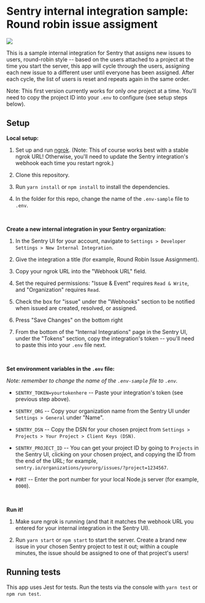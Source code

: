 # Sentry internal integration sample: Round robin issue assigment

![](https://travis-ci.org/getsentry/sentry-round-robin.svg?branch=master)

This is a sample internal integration for Sentry that assigns new issues to users, round-robin style -- based on the users attached to a project at the time you start the server, this app will cycle through the users, assigning each new issue to a different user until everyone has been assigned. After each cycle, the list of users is reset and repeats again in the same order.

Note: This first version currently works for only *one* project at a time. You'll need to copy the project ID into your `.env` to configure (see setup steps below).

## Setup

**Local setup:**
  
  1. Set up and run [ngrok](https://ngrok.com/). (Note: This of course works best with a stable ngrok URL! Otherwise, you'll need to update the Sentry integration's webhook each time you restart ngrok.)

  1. Clone this repository.

  1. Run `yarn install` or `npm install` to install the dependencies.

  1. In the folder for this repo, change the name of the `.env-sample` file to `.env`.

<br/>

**Create a new internal integration in your Sentry organization:**

  1. In the Sentry UI for your account, navigate to `Settings > Developer Settings > New Internal Integration`.

  1. Give the integration a title (for example, Round Robin Issue Assignment).

  1. Copy your ngrok URL into the "Webhook URL" field.

  1. Set the required permissions: "Issue & Event" requires `Read & Write`, and "Organization" requires `Read`.

  1. Check the box for "issue" under the "Webhooks" section to be notified when issued are created, resolved, or assigned.
  
  1. Press "Save Changes" on the bottom right

  1. From the bottom of the "Internal Integrations" page in the Sentry UI, under the "Tokens" section, copy the integration's token -- you'll need to paste this into your `.env` file next.

<br/>

**Set environment variables in the `.env` file:**

*Note: remember to change the name of the `.env-sample` file to `.env`.*

  - `SENTRY_TOKEN=yourtokenhere` -- Paste your integration's token (see previous step above).

  - `SENTRY_ORG` -- Copy your organization name from the Sentry UI under `Settings > General` under "Name".

  - `SENTRY_DSN` -- Copy the DSN for your chosen project from `Settings > Projects > Your Project > Client Keys (DSN)`.

  - `SENTRY_PROJECT_ID` -- You can get your project ID by going to `Projects` in the Sentry UI, clicking on your chosen project, and copying the ID from the end of the URL; for example, `sentry.io/organizations/yourorg/issues/?project=1234567`.

  - `PORT` -- Enter the port number for your local Node.js server (for example, `8000`).

<br/>

**Run it!**

  1. Make sure ngrok is running (and that it matches the webhook URL you entered for your internal integration in the Sentry UI).

  1. Run `yarn start` or `npm start` to start the server. Create a brand new issue in your chosen Sentry project to test it out; within a couple minutes, the issue should be assigned to one of that project's users!


## Running tests

This app uses Jest for tests. Run the tests via the console with `yarn test` or `npm run test`.

